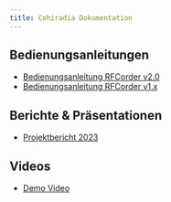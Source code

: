 ```yaml
---
title: Cohiradia Dokumentation
---
```


## Bedienungsanleitungen
* [Bedienungsanleitung RFCorder v2.0](https://cohiradia.radiomuseum.org/download/docs/RFcorder_v2_Bedienungsanleitung.pdf)
* [Bedienungsanleitung RFCorder v1.x](https://cohiradia.radiomuseum.org/download/docs/COHIRADIA_Bedienungsanleitung_V3.pdf)

## Berichte & Präsentationen
* [Projektbericht 2023](https://cohiradia.radiomuseum.org/download/docs/Documentation/COHIRADIA_Report2023_dt.pdf)

## Videos
* [Demo Video](https://cohiradia.radiomuseum.org/download/docs/COHIRADIA_Demovideo_v1.mp4)
